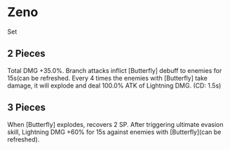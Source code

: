 # Zeno

Set

## 2 Pieces

Total DMG +35.0%. Branch attacks inflict [Butterfly] debuff to enemies for 15s(can be refreshed. Every 4 times the enemies with [Butterfly] take damage, it will explode and deal 100.0% ATK of Lightning DMG. (CD: 1.5s)

## 3 Pieces

When [Butterfly] explodes, recovers 2 SP. After triggering ultimate evasion skill, Lightning DMG +60% for 15s against enemies with [Butterfly](can be refreshed).